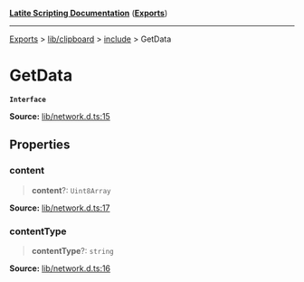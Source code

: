 [**Latite Scripting Documentation**](../../../../README.md) ([**Exports**](../../../../exports.md))

---

[Exports](../../../../exports.md) > [lib/clipboard](../../../index.md) > [include](../index.md) > GetData

# GetData

**`Interface`**

**Source:** [lib/network.d.ts:15](https://github.com/LatiteScripting/latitescripting.github.io/blob/a8bf81d/definitions/lib/network.d.ts#L15)

## Properties

### content

> **content**?: `Uint8Array`

**Source:** [lib/network.d.ts:17](https://github.com/LatiteScripting/latitescripting.github.io/blob/a8bf81d/definitions/lib/network.d.ts#L17)

### contentType

> **contentType**?: `string`

**Source:** [lib/network.d.ts:16](https://github.com/LatiteScripting/latitescripting.github.io/blob/a8bf81d/definitions/lib/network.d.ts#L16)
